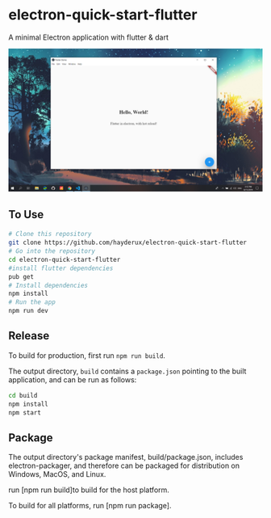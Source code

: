# electron-quick-start-flutter
A minimal Electron application with flutter & dart

![Screenshot](screenshots/main.png)

## To Use

```bash
# Clone this repository
git clone https://github.com/hayderux/electron-quick-start-flutter
# Go into the repository
cd electron-quick-start-flutter
#install flutter dependencies
pub get
# Install dependencies
npm install
# Run the app
npm run dev
```



 
## Release
To build for production, first run `npm run build`.

The output directory, `build` contains a `package.json` pointing to the built
application, and can be run as follows:

```bash
cd build
npm install
npm start
```
## Package
The output directory's package manifest, build/package.json, includes electron-packager, and therefore can be packaged for distribution on Windows, MacOS, and Linux.

run [npm run build]to build for the host platform.


To build for all platforms, run [npm run package].

